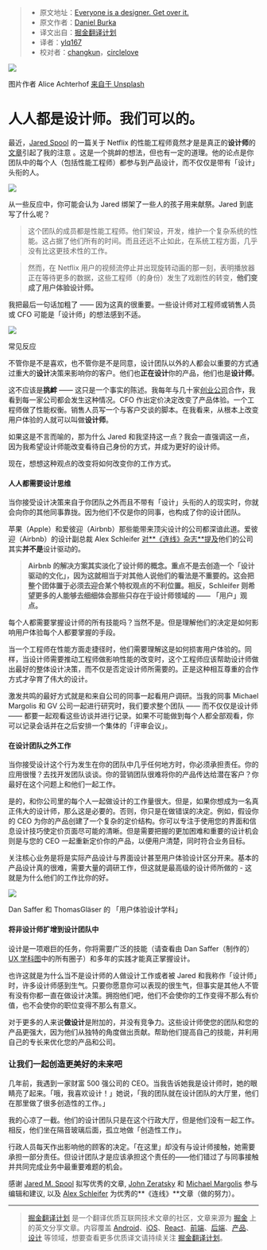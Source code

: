 > * 原文地址：[Everyone is a designer. Get over it.](https://library.gv.com/everyone-is-a-designer-get-over-it-501cc9a2f434)
> * 原文作者：[Daniel Burka](https://library.gv.com/@dburka)
> * 译文出自：[掘金翻译计划](https://github.com/xitu/gold-miner)
> * 译者：[ylq167](https://github.com/ylq167)
> * 校对者：[changkun](https://github.com/changkun)，[circlelove](https://github.com/circlelove)


![](https://cdn-images-1.medium.com/max/2000/1*xIoFsnWI_2-1VOy00a2KrQ.jpeg)

图片作者 Alice Achterhof [来自于 Unsplash](https://unsplash.com/search/designer-paint?photo=FwF_fKj5tBo)

# 人人都是设计师。我们可以的。 #

最近，[Jared Spool](https://www.uie.com/about/) 的一篇关于 Netflix 的性能工程师竟然才是是真正的**设计师**的[文章](https://articles.uie.com/signup/)引起了我的注意 。这是一个挑衅的想法，但也有一定的道理。他的论点是你团队中的每个人（包括性能工程师）都参与到产品设计，而不仅仅是带有「设计」头衔的人。

![](https://cdn-images-1.medium.com/max/800/1*qLoczEHONP188zelJbn-6w@2x.png)

从一些反应中，你可能会认为 Jared 绑架了一些人的孩子用来献祭。Jared 到底写了什么呢？

> 这个团队的成员都是性能工程师。他们架设，开发，维护一个复杂系统的性能。这占据了他们所有的时间。而且还远不止如此，在系统工程方面，几乎没有比这更技术性的工作。

> 然而，在 Netflix 用户的视频流停止并出现旋转动画的那一刻，表明播放器正在等待更多的数据，这些工程师（的身份）发生了戏剧性的转变，**他们变成了用户体验设计师。**

我把最后一句话加粗了 —— 因为这真的很重要。一些设计师对工程师或销售人员或 CFO 可能是「设计师」的想法感到不适。

![](https://cdn-images-1.medium.com/max/800/1*ErZDaGRy3mJ19jGdWqeJgA@2x.png)

常见反应

不管你是不是喜欢，也不管你是不是同意，设计团队以外的人都会以重要的方式通过重大的**设计**决策来影响你的客户。他们也**正在设计**你的产品，他们也是**设计师**。

这不应该是**挑衅** —— 这只是一个事实的陈述。我每年与几十家[创业公司](http://www.gv.com/portfolio/)合作，我看到每一家公司都会发生这种情况。CFO 作出定价决定改变了产品体验。一个工程师做了性能权衡。销售人员写一个与客户交谈的脚本。在我看来，从根本上改变用户体验的人就可以叫做**设计师**。

如果这是不言而喻的，那为什么 Jared 和我坚持这一点？我会一直强调这一点，因为我希望设计师能改变看待自己身份的方式，并成为更好的设计师。

现在，想想这种观点的改变将如何改变你的工作方式。

#### 人人都需要设计思维 ####

当你接受设计决策来自于你团队之外而且不带有「设计」头衔的人的现实时，你就会向你的其他同事靠拢。因为他们不仅是你的同事，也构成了你的设计团队。

苹果（Apple）和爱彼迎（Airbnb）那些能带来顶尖设计的公司都深谙此道。爱彼迎（Airbnb）的设计副总裁 Alex Schleifer [对**《连线》杂志**提及](https://www.wired.com/2015/01/airbnbs-new-head-design-believes-design-led-companies-dont-work/)他们的公司其实**并不是**设计驱动的。

>**Airbnb 的解决方案其实淡化了设计师的概念。重点不是去创造一个「设计驱动的文化」，因为这就相当于对其他人说他们的看法是不重要的。这会把整个团体置于必须去迎合某个特权观点的不利位置。相反，Schleifer 则希望更多的人能够去细细体会那些只存在于设计师领域的 —— 「用户」观点。**

每个人都需要掌握设计师的所有技能吗？当然不是。但是理解他们的决定是如何影响用户体验每个人都要掌握的手段。

当一个工程师在性能方面走捷径时，他们需要理解这是如何损害用户体验的。同样，当设计师需要推动工程师做影响性能的改变时，这个工程师应该帮助设计师做出最好的整体设计决策，而不仅是否定设计师所需要的。正是这种相互尊重的合作方式才孕育了伟大的设计。

激发共鸣的最好方式就是和来自公司的同事一起看用户调研。当我的同事 Michael Margolis 和 GV 公司一起进行研究时，我们要求整个团队 —— 而不仅仅是设计师 —— 都要一起观看这些访谈并进行记录。如果不可能做到每个人都全部观看，你可以记录会话并在之后安排一个集体的「评审会议」。

#### 在设计团队之外工作 ####

当你接受设计这个行为发生在你的团队中几乎任何地方时，你必须承担责任。你的应用很慢？去找开发团队谈谈。你的营销团队很难将你的产品传达给潜在客户？你最好在这个问题上和他们一起工作。

是的，和你公司里的每个人一起做设计的工作量很大。但是，如果你想成为一名真正伟大的设计师，那么这是必要的。否则，你只是在做错误的决定。例如，假设你的 CEO 为你的产品创建了一个复杂的定价结构。你可以专注于使用您的界面和信息设计技巧使定价页面尽可能的清晰。但是需要把握的更加困难和重要的设计机会则是与您的 CEO 一起重新定价你的产品，以便用户清楚，同时符合业务目标。

关注核心业务是将是实际产品设计与界面设计甚至用户体验设计区分开来。基本的产品设计真的很难，需要大量的调研工作，但这就是最高级的设计师所做的 - 这就是为什么他们的工作比你的好。

![](https://cdn-images-1.medium.com/max/600/1*czW-2nrN_3l50ZzgYQYqlw@2x.png)

Dan Saffer 和 ThomasGläser 的 「用户体验设计学科」

#### 将非设计师扩增到设计团队中 ####

设计是一项艰巨的任务，你将需要广泛的技能（请查看由 Dan Saffer（制作的）[UX 学科图](https://www.fastcodesign.com/1671735/infographic-the-intricate-anatomy-of-ux-design)中的所有圈子）和多年的实践才能真正掌握设计。

也许这就是为什么当不是设计师的人做设计工作或者被 Jared 和我称作「设计师」时，许多设计师感到生气。只要你愿意你可以表现的很生气，但事实是其他人不管有没有你都一直在做设计决策。拥抱他们吧，他们不会使你的工作变得不那么有价值，也不会使你的职位变得不那么有意义。

对于更多的人来说**做设计**是附加的，并没有竞争力。这些设计师使您的团队和您的产品更强大，因为他们从独特的角度做出贡献。帮助他们提高自己的技能，并利用自己的专长来优化您的产品和公司。

### **让我们一起创造更美好的未来吧** ###

几年前，我遇到一家财富 500 强公司的 CEO。当我告诉她我是设计师时，她的眼睛亮了起来。「哦，我喜欢设计！」她说，「我的团队就在设计团队的大厅里，他们在那里做了很多创造性的工作。」

我的心凉了一截。他们的设计团队只是在这个行政大厅，但是他们没有一起工作。相反，他们坐在隔音玻璃后面，孤立地做「创造性工作」。

行政人员每天作出影响他的顾客的决定。「在这里」却没有与设计师接触，她需要承担一部分责任。但设计团队才是应该承担这个责任的——他们错过了与同事接触并共同完成业务中最重要难题的机会。

感谢 [Jared M. Spool](https://medium.com/@jmspool) 拟写优秀的文章, [John Zeratsky](https://medium.com/@jazer) 和 [Michael Margolis](https://medium.com/@mmargolis) 参与编辑和建议, 以及 [Alex Schleifer](https://medium.com/@alexoid) 为优秀的**《连线》**文章（做的努力）。

---

> [掘金翻译计划](https://github.com/xitu/gold-miner) 是一个翻译优质互联网技术文章的社区，文章来源为 [掘金](https://juejin.im) 上的英文分享文章。内容覆盖 [Android](https://github.com/xitu/gold-miner#android)、[iOS](https://github.com/xitu/gold-miner#ios)、[React](https://github.com/xitu/gold-miner#react)、[前端](https://github.com/xitu/gold-miner#前端)、[后端](https://github.com/xitu/gold-miner#后端)、[产品](https://github.com/xitu/gold-miner#产品)、[设计](https://github.com/xitu/gold-miner#设计) 等领域，想要查看更多优质译文请持续关注 [掘金翻译计划](https://github.com/xitu/gold-miner)。
